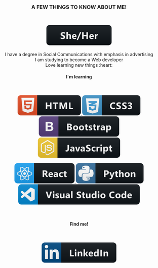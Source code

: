 

<h3 align="center"> A FEW THINGS TO KNOW ABOUT ME! </h3> <br>


<p align="center">
    <a href="#">
        <img src="https://github.com/MikeCodesDotNET/ColoredBadges/raw/master/svg/pronouns/sheher.svg" alt="example badge" style="vertical-align:top margin:6px 4px">
    </a> <br>  
<br>I have a degree in Social Communications with emphasis in advertising <br>
I am studying to become a Web developer <br>
Love learning new things :heart:<br>
</p>
<h4 align="center">I´m learning</h4> <br>
<p align="center">
<a href="#">
    <img src="https://github.com/MikeCodesDotNET/ColoredBadges/raw/master/svg/dev/languages/html.svg" alt="example badge" style="vertical-align:top margin:6px 4px">
  </a>  
<a href="#">
    <img src="https://github.com/MikeCodesDotNET/ColoredBadges/raw/master/svg/dev/languages/css3.svg" alt="example badge" style="vertical-align:top margin:6px 4px">
  </a>  
<a href="#">
    <img src="https://github.com/MikeCodesDotNET/ColoredBadges/raw/master/svg/dev/frameworks/bootstrap.svg" alt="example badge" style="vertical-align:top margin:6px 4px">
  </a>  
<a href="#">
    <img src="https://github.com/MikeCodesDotNET/ColoredBadges/raw/master/svg/dev/languages/js.svg" alt="example badge" style="vertical-align:top margin:6px 4px">
  </a>  
</p>
<p align="center">
 <a href="#">
    <img src="https://github.com/MikeCodesDotNET/ColoredBadges/raw/master/svg/dev/frameworks/react.svg" alt="example badge" style="vertical-align:top margin:6px 4px">
  </a>
  <a href="#">
    <img src="https://github.com/MikeCodesDotNET/ColoredBadges/raw/master/svg/dev/languages/python.svg" alt="example badge" style="vertical-align:top margin:6px 4px">
  </a>
  <a href="#">  
     <img src="https://github.com/MikeCodesDotNET/ColoredBadges/raw/master/svg/dev/tools/visualstudio_code.svg" alt="example badge" style="vertical-align:top margin:6px 4px">
  </a>
</p><br>
  
   <h4 align="center"> Find me! </h4> <br>
  
 <p align="center"><a align="center" href="https://www.linkedin.com/in/luc%C3%ADabelen/ "> <img src="https://github.com/MikeCodesDotNET/ColoredBadges/raw/master/svg/social/linkedin.svg"  alt="example badge" style="vertical-align:top margin:6px 4px"> </a></p>

      





